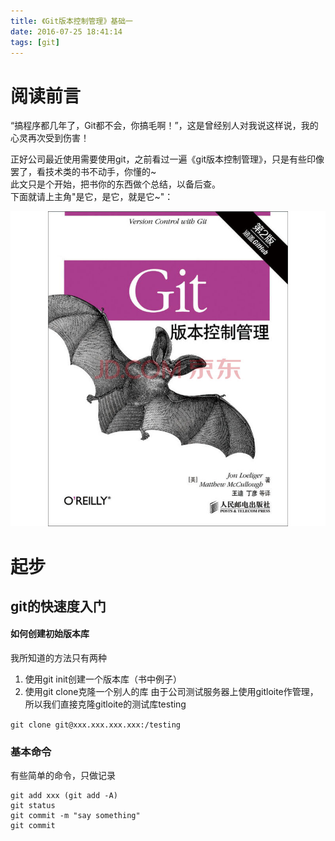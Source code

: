 ```yaml
---
title: 《Git版本控制管理》基础一
date: 2016-07-25 18:41:14
tags: [git]
---
```


# 阅读前言
“搞程序都几年了，Git都不会，你搞毛啊！”，这是曾经别人对我说这样说，我的心灵再次受到伤害！

正好公司最近使用需要使用git，之前看过一遍《git版本控制管理》，只是有些印像罢了，看技术类的书不动手，你懂的~  
此文只是个开始，把书你的东西做个总结，以备后查。  
下面就请上主角"是它，是它，就是它~"：

![git版本管制管理](version-control-with-git-start/git.jpg)

# 起步
## git的快速度入门
#### 如何创建初始版本库
我所知道的方法只有两种
1. 使用git init创建一个版本库（书中例子）
2. 使用git clone克隆一个别人的库
由于公司测试服务器上使用gitloite作管理，所以我们直接克隆gitloite的测试库testing  

`git clone git@xxx.xxx.xxx.xxx:/testing`

### 基本命令
有些简单的命令，只做记录  

	git add xxx (git add -A)
	git status
	git commit -m "say something"
	git commit

